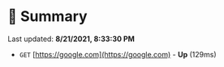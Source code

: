 # 📖 Summary
Last updated: **8/21/2021, 8:33:30 PM**

- `GET` [https://google.com](https://google.com) - **Up** (129ms)
